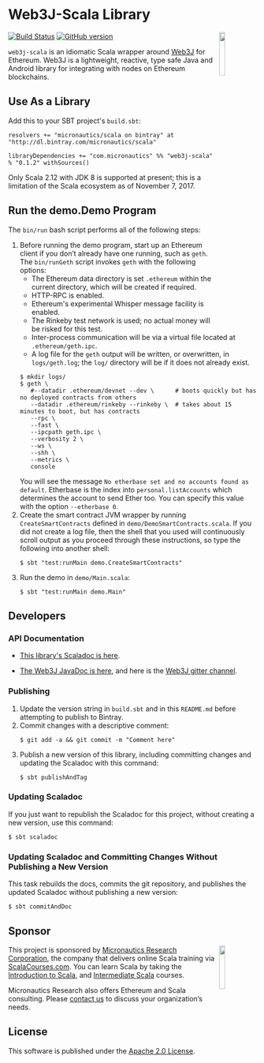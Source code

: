 # Web3J-Scala Library

<img src='https://docs.web3j.io/_static/web3j.png' align='right' width='15%'>

[![Build Status](https://travis-ci.org/mslinn/web3j-scala.svg?branch=master)](https://travis-ci.org/mslinn/web3j-scala)
[![GitHub version](https://badge.fury.io/gh/mslinn%2Fweb3j-scala.svg)](https://badge.fury.io/gh/mslinn%2Fweb3j-scala)

`web3j-scala` is an idiomatic Scala wrapper around [Web3J](https://www.web3j.io) for Ethereum.
Web3J is a lightweight, reactive, type safe Java and Android library for integrating with nodes on Ethereum blockchains.

## Use As a Library
Add this to your SBT project's `build.sbt`:

    resolvers += "micronautics/scala on bintray" at "http://dl.bintray.com/micronautics/scala"

    libraryDependencies += "com.micronautics" %% "web3j-scala" % "0.1.2" withSources()

Only Scala 2.12 with JDK 8 is supported at present; this is a limitation of the Scala ecosystem as of November 7, 2017.

## Run the demo.Demo Program
The `bin/run` bash script performs all of the following steps:

1. Before running the demo program, start up an Ethereum client if you don’t already have one running, such as `geth`.
   The `bin/runGeth` script invokes `geth` with the following options:
     - The Ethereum data directory is set `.ethereum` within the current directory, which will be created if required.
     - HTTP-RPC is enabled.
     - Ethereum's experimental Whisper message facility is enabled.
     - The Rinkeby test network is used; no actual money will be risked for this test.
     - Inter-process communication will be via a virtual file located at `.ethereum/geth.ipc`.
     - A log file for the `geth` output will be written, or overwritten, in `logs/geth.log`;
       the `log/` directory will be if it does not already exist.
   ```
   $ mkdir logs/
   $ geth \
      #--datadir .ethereum/devnet --dev \      # boots quickly but has no deployed contracts from others
      --datadir .ethereum/rinkeby --rinkeby \  # takes about 15 minutes to boot, but has contracts
      --rpc \
      --fast \
      --ipcpath geth.ipc \
      --verbosity 2 \
      --ws \
      --shh \
      --metrics \
      console
   ```
   You will see the message `No etherbase set and no accounts found as default`.
   Etherbase is the index into `personal.listAccounts` which determines the account to send Ether too.
   You can specify this value with the option `--etherbase 0`.
2. Create the smart contract JVM wrapper by running `CreateSmartContracts` defined in `demo/DemoSmartContracts.scala`.
   If you did not create a log file, then the shell that you used will continuously scroll output as you proceed through these instructions, 
   so type the following into another shell:
   ```
   $ sbt "test:runMain demo.CreateSmartContracts"
   ```
3. Run the demo in `demo/Main.scala`:
   ```
   $ sbt "test:runMain demo.Main"
   ```
   
## Developers
### API Documentation
* [This library's Scaladoc is here](http://mslinn.github.io/web3j-scala/latest/api/com/micronautics/web3j/index.html).

* [The Web3J JavaDoc is here](https://jar-download.com/java-documentation-javadoc.php?a=core&g=org.web3j&v=3.0.2),
  and here is the [Web3J gitter channel](https://gitter.im/web3j/web3j).

### Publishing
1. Update the version string in `build.sbt` and in this `README.md` before attempting to publish to Bintray.
2. Commit changes with a descriptive comment:
   ```
   $ git add -a && git commit -m "Comment here"
   ```
3. Publish a new version of this library, including committing changes and updating the Scaladoc with this command:
   ```
   $ sbt publishAndTag
   ```

### Updating Scaladoc
If you just want to republish the Scaladoc for this project, without creating a new version, use this command:

    $ sbt scaladoc

### Updating Scaladoc and Committing Changes Without Publishing a New Version
This task rebuilds the docs, commits the git repository, and publishes the updated Scaladoc without publishing a new version:

    $ sbt commitAndDoc

## Sponsor
<img src='https://www.micronauticsresearch.com/images/robotCircle400shadow.png' align='right' width='15%'>

This project is sponsored by [Micronautics Research Corporation](http://www.micronauticsresearch.com/),
the company that delivers online Scala training via [ScalaCourses.com](http://www.ScalaCourses.com).
You can learn Scala by taking the [Introduction to Scala](http://www.ScalaCourses.com/showCourse/40),
and [Intermediate Scala](http://www.ScalaCourses.com/showCourse/45) courses.

Micronautics Research also offers Ethereum and Scala consulting.
Please [contact us](mailto:sales@micronauticsresearch.com) to discuss your organization&rsquo;s needs.

## License
This software is published under the [Apache 2.0 License](http://www.apache.org/licenses/LICENSE-2.0.html).
